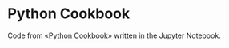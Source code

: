 # Python Cookbook

Code from <a href="https://www.amazon.com/Python-Cookbook-Third-David-Beazley/dp/1449340377" target="_blank">«Python Cookbook»</a> written in the Jupyter Notebook.
